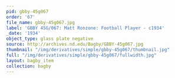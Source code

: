```yaml
---
pid: gbby-45g067
order: '67'
file_name: gbby-45g067.jpg
label: 'GBBY 45G/067: Matt Ronzone: Football Player - c1934'
_date: '1934'
object_type: glass plate negative
source: http://archives.nd.edu/Bagby/GBBY-45g067.jpg
thumbnail: "/img/derivatives/simple/gbby-45g067/thumbnail.jpg"
full: "/img/derivatives/simple/gbby-45g067/fullwidth.jpg"
layout: bagby_item
collection: bagby
---
```

